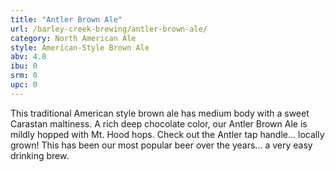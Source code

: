 ```yaml
---
title: "Antler Brown Ale"
url: /barley-creek-brewing/antler-brown-ale/
category: North American Ale
style: American-Style Brown Ale
abv: 4.8
ibu: 0
srm: 0
upc: 0
---
```

This traditional American style brown ale has medium body with a sweet Carastan maltiness. A rich deep chocolate color, our Antler Brown Ale is mildly hopped with Mt. Hood hops. Check out the Antler tap handle... locally grown! This has been our most popular beer over the years... a very easy drinking brew.
